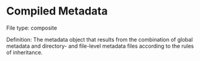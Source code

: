 # Compiled Metadata

File type: composite

Definition: The metadata object that results from the combination of global metadata and directory- and file-level metadata files according to the rules of inheritance.